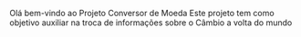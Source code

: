 Olá bem-vindo ao Projeto Conversor de Moeda 
Este projeto tem como objetivo auxiliar na troca de informações sobre o Câmbio a volta do mundo
